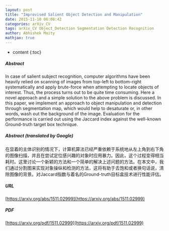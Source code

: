 ```yaml
---
layout: post
title: "Improvised Salient Object Detection and Manipulation"
date: 2015-11-10 06:08:42
categories: arXiv_CV
tags: arXiv_CV Object_Detection Segmentation Detection Recognition
author: Abhishek Maity
mathjax: true
---
```


* content
{:toc}

##### Abstract
In case of salient subject recognition, computer algorithms have been heavily relied on scanning of images from top-left to bottom-right systematically and apply brute-force when attempting to locate objects of interest. Thus, the process turns out to be quite time consuming. Here a novel approach and a simple solution to the above problem is discussed. In this paper, we implement an approach to object manipulation and detection through segmentation map, which would help to desaturate or, in other words, wash out the background of the image. Evaluation for the performance is carried out using the Jaccard index against the well-known Ground-truth target box technique.

##### Abstract (translated by Google)
在显着的主体识别的情况下，计算机算法已经严重依赖于系统地从左上角到右下角的图像扫描，并且在尝试定位感兴趣的对象时应用暴力。因此，这个过程变得相当耗时。这里讨论一个新颖的方法和一个简单的解决上述问题的方法。在本文中，我们通过分割图来实现对象操纵和检测的方法，这将有助于去饱和或者换句话说，清除图像的背景。对Jaccard指数与着名的Ground-truth目标盒技术进行性能评估。

##### URL
[https://arxiv.org/abs/1511.02999](https://arxiv.org/abs/1511.02999)

##### PDF
[https://arxiv.org/pdf/1511.02999](https://arxiv.org/pdf/1511.02999)

